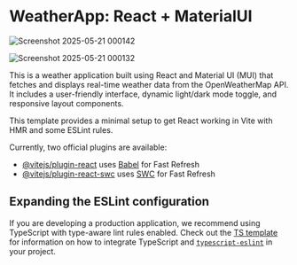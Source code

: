 # WeatherApp: React + MaterialUI

![Screenshot 2025-05-21 000142](https://github.com/user-attachments/assets/ddc121ec-9b9c-443b-8f14-44e89b9ac2af)

![Screenshot 2025-05-21 000132](https://github.com/user-attachments/assets/6e9f66c0-0861-45dc-b667-e7b08c9cd9f6)


This is a weather application built using React and Material UI (MUI) that fetches and displays real-time weather data from the OpenWeatherMap API. It includes a user-friendly interface, dynamic light/dark mode toggle, and responsive layout components.

This template provides a minimal setup to get React working in Vite with HMR and some ESLint rules.

Currently, two official plugins are available:

- [@vitejs/plugin-react](https://github.com/vitejs/vite-plugin-react/blob/main/packages/plugin-react) uses [Babel](https://babeljs.io/) for Fast Refresh
- [@vitejs/plugin-react-swc](https://github.com/vitejs/vite-plugin-react/blob/main/packages/plugin-react-swc) uses [SWC](https://swc.rs/) for Fast Refresh

## Expanding the ESLint configuration

If you are developing a production application, we recommend using TypeScript with type-aware lint rules enabled. Check out the [TS template](https://github.com/vitejs/vite/tree/main/packages/create-vite/template-react-ts) for information on how to integrate TypeScript and [`typescript-eslint`](https://typescript-eslint.io) in your project.
